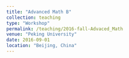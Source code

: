 ```yaml
---
title: "Advanced Math B"
collection: teaching
type: "Workshop"
permalink: /teaching/2016-fall-Advaced_Math
venue: "Peking University"
date: 2016-09-01
location: "Beijing, China"
---
```



